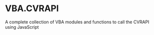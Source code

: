 # VBA.CVRAPI
A complete collection of VBA modules and functions to call the CVRAPI using JavaScript

